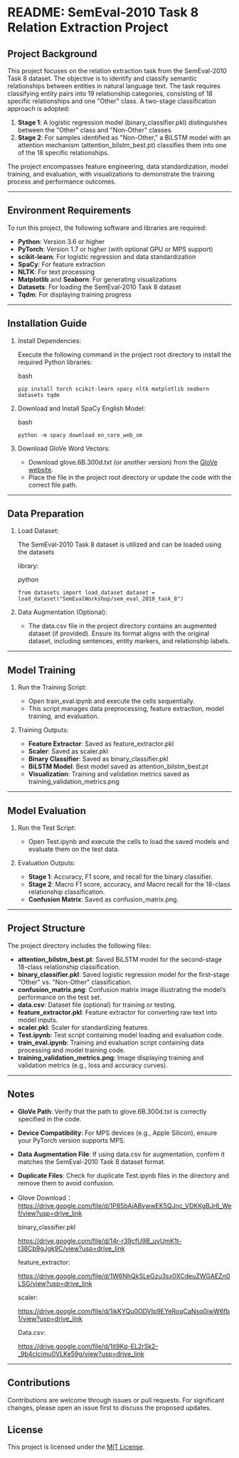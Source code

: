 # README: SemEval-2010 Task 8 Relation Extraction Project

## Project Background

This project focuses on the relation extraction task from the SemEval-2010 Task 8 dataset. The objective is to identify and classify semantic relationships between entities in natural language text. The task requires classifying entity pairs into 19 relationship categories, consisting of 18 specific relationships and one "Other" class. A two-stage classification approach is adopted:

1. **Stage 1**: A logistic regression model (binary_classifier.pkl) distinguishes between the "Other" class and "Non-Other" classes.
2. **Stage 2**: For samples identified as "Non-Other," a BiLSTM model with an attention mechanism (attention_bilstm_best.pt) classifies them into one of the 18 specific relationships.

The project encompasses feature engineering, data standardization, model training, and evaluation, with visualizations to demonstrate the training process and performance outcomes.

------

## Environment Requirements

To run this project, the following software and libraries are required:

- **Python**: Version 3.6 or higher
- **PyTorch**: Version 1.7 or higher (with optional GPU or MPS support)
- **scikit-learn**: For logistic regression and data standardization
- **SpaCy**: For feature extraction
- **NLTK**: For text processing
- **Matplotlib** and **Seaborn**: For generating visualizations
- **Datasets**: For loading the SemEval-2010 Task 8 dataset
- **Tqdm**: For displaying training progress

------

## Installation Guide

1. Install Dependencies:

   Execute the following command in the project root directory to install the required Python libraries:

   bash

   `pip install torch scikit-learn spacy nltk matplotlib seaborn datasets tqdm`

4. Download and Install SpaCy English Model:

   bash

   `python -m spacy download en_core_web_sm`

5. Download GloVe Word Vectors:

   - Download glove.6B.300d.txt (or another version) from the [GloVe website](https://nlp.stanford.edu/projects/glove/).
   - Place the file in the project root directory or update the code with the correct file path.

------

## Data Preparation

1. Load Dataset:

   The SemEval-2010 Task 8 dataset is utilized and can be loaded using the datasets

    library:

   python

   `from datasets import load_dataset dataset = load_dataset("SemEvalWorkshop/sem_eval_2010_task_8")`

3. Data Augmentation (Optional):

   - The data.csv file in the project directory contains an augmented dataset (if provided). Ensure its format aligns with the original dataset, including sentences, entity markers, and relationship labels.

------

## Model Training

1. Run the Training Script:

   - Open train_eval.ipynb and execute the cells sequentially.
   - This script manages data preprocessing, feature extraction, model training, and evaluation.

2. Training Outputs:

   - **Feature Extractor**: Saved as feature_extractor.pkl
   - **Scaler**: Saved as scaler.pkl
   - **Binary Classifier**: Saved as binary_classifier.pkl
   - **BiLSTM Model**: Best model saved as attention_bilstm_best.pt
   - **Visualization**: Training and validation metrics saved as training_validation_metrics.png

------

## Model Evaluation

1. Run the Test Script:

   - Open Test.ipynb and execute the cells to load the saved models and evaluate them on the test data.

2. Evaluation Outputs:

   - **Stage 1**: Accuracy, F1 score, and recall for the binary classifier.
   - **Stage 2**: Macro F1 score, accuracy, and Macro recall for the 18-class relationship classification.
   - **Confusion Matrix**: Saved as confusion_matrix.png.

------

## Project Structure

The project directory includes the following files:

- **attention_bilstm_best.pt**: Saved BiLSTM model for the second-stage 18-class relationship classification.
- **binary_classifier.pkl**: Saved logistic regression model for the first-stage "Other" vs. "Non-Other" classification.
- **confusion_matrix.png**: Confusion matrix image illustrating the model’s performance on the test set.
- **data.csv**: Dataset file (optional) for training or testing.
- **feature_extractor.pkl**: Feature extractor for converting raw text into model inputs.
- **scaler.pkl**: Scaler for standardizing features.
- **Test.ipynb**: Test script containing model loading and evaluation code.
- **train_eval.ipynb**: Training and evaluation script containing data processing and model training code.
- **training_validation_metrics.png**: Image displaying training and validation metrics (e.g., loss and accuracy curves).

------

## Notes

- **GloVe Path**: Verify that the path to glove.6B.300d.txt is correctly specified in the code.
- **Device Compatibility**: For MPS devices (e.g., Apple Silicon), ensure your PyTorch version supports MPS.
- **Data Augmentation File**: If using data.csv for augmentation, confirm it matches the SemEval-2010 Task 8 dataset format.
- **Duplicate Files**: Check for duplicate Test.ipynb files in the directory and remove them to avoid confusion.
- Glove Download：https://drive.google.com/file/d/1P85bAjABywwEK5QJnc_VDKKgBJr6_Wef/view?usp=drive_link

  binary_classifier.pkl

  https://drive.google.com/file/d/14r-r39cfU9B_uvUmK1t-t38Cb9gJgk9C/view?usp=drive_link

  feature_extractor:

  https://drive.google.com/file/d/1W6NhQkSLeGzu3sx0XCdeuZWGAEZn0LSG/view?usp=drive_link

  scaler:

  https://drive.google.com/file/d/1ikKYQu0ODVIp9EYeRoqCaNsq0iwW6fb1/view?usp=drive_link

  Data.csv:

  https://drive.google.com/file/d/1it9Kp-EL2rSk2-_9b4cIcjmu0VLKe59g/view?usp=drive_link

------

## Contributions

Contributions are welcome through issues or pull requests. For significant changes, please open an issue first to discuss the proposed updates.

## License

This project is licensed under the [MIT License](LICENSE).

